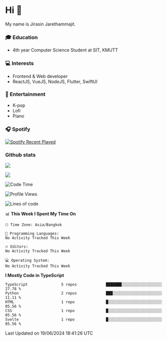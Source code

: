 # Hi 👋
My name is Jirasin Jarethammajit. 
### 🎓 Education
- 4th year Computer Science Student at SIT, KMUTT
### 💻 Interests
- Frontend & Web developer
- ReactJS, VueJS, NodeJS, Flutter, SwiftUI
### 🎵 Entertainment
- K-pop
- Lofi
- Piano
### 🎧 Spotify
[![Spotify Recent Played](https://spotify-recently-played-readme.vercel.app/api?user=21xjchjcwtzuuwvp2l56ldaoi&width=600)](https://open.spotify.com/user/21xjchjcwtzuuwvp2l56ldaoi)

### Github stats
[![](https://github-readme-stats.vercel.app/api/top-langs/?username=jirasin02&layout=compact&theme=nightowl)]()

[![](https://github-readme-stats.vercel.app/api?username=jirasin02&show_icons=true&theme=nightowl)]()

<!--START_SECTION:waka-->
![Code Time](http://img.shields.io/badge/Code%20Time-241%20hrs%2025%20mins-blue)

![Profile Views](http://img.shields.io/badge/Profile%20Views-22-blue)

![Lines of code](https://img.shields.io/badge/From%20Hello%20World%20I%27ve%20Written-367.8%20thousand%20lines%20of%20code-blue)

📊 **This Week I Spent My Time On** 

```text
🕑︎ Time Zone: Asia/Bangkok

💬 Programming Languages: 
No Activity Tracked This Week

🔥 Editors: 
No Activity Tracked This Week

💻 Operating System: 
No Activity Tracked This Week
```

**I Mostly Code in TypeScript** 

```text
TypeScript               5 repos             ███████░░░░░░░░░░░░░░░░░░   27.78 % 
Python                   2 repos             ███░░░░░░░░░░░░░░░░░░░░░░   11.11 % 
HTML                     1 repo              █░░░░░░░░░░░░░░░░░░░░░░░░   05.56 % 
CSS                      1 repo              █░░░░░░░░░░░░░░░░░░░░░░░░   05.56 % 
Svelte                   1 repo              █░░░░░░░░░░░░░░░░░░░░░░░░   05.56 % 
```




 Last Updated on 19/06/2024 18:41:26 UTC
<!--END_SECTION:waka-->

